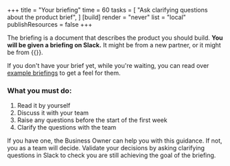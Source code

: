 +++
title = "Your briefing"
time = 60
tasks = [
  "Ask clarifying questions about the product brief",
]
[build]
  render = "never"
  list = "local"
  publishResources = false
+++

The briefing is a document that describes the product you should build. **You will be given a briefing on Slack.** It might be from a new partner, or it might be from {{<our-name>}}.

If you don't have your brief yet, while you're waiting, you can read over [example briefings](https://projects.codeyourfuture.io/briefings/) to get a feel for them.

### What you must do:

1. Read it by yourself
2. Discuss it with your team
3. Raise any questions before the start of the first week
4. Clarify the questions with the team

If you have one, the Business Owner can help you with this guidance. If not, you as a team will decide. Validate your decisions by asking clarifying questions in Slack to check you are still achieving the goal of the briefing.

